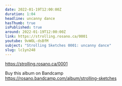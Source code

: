 ```yaml
---
date: 2022-01-19T12:00:00Z
duration: 1:04
headline: uncanny dance
hasThumb: true
isPublished: true
around: 2022-01-19T12:00:00Z
link: https://strolling.rosano.ca/0001
youtube: 9vWOL-dsBfM
subject: "Strolling Sketches 0001: uncanny dance"
slug: lc1yn248
---
```

https://strolling.rosano.ca/0001

Buy this album on Bandcamp https://rosano.bandcamp.com/album/strolling-sketches

